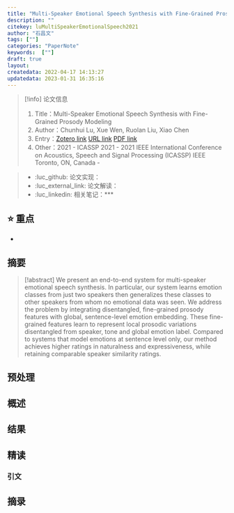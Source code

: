 ```yaml
---
title: "Multi-Speaker Emotional Speech Synthesis with Fine-Grained Prosody Modeling"
description: ""
citekey: luMultiSpeakerEmotionalSpeech2021
author: "石昌文"
tags: [""]
categories: "PaperNote"
keywords:  [""]
draft: true
layout: 
createdata: 2022-04-17 14:13:27
updatedata: 2023-01-31 16:35:16
---
```


> [!info] 论文信息
>1. Title：Multi-Speaker Emotional Speech Synthesis with Fine-Grained Prosody Modeling
>2. Author：Chunhui Lu, Xue Wen, Ruolan Liu, Xiao Chen
>3. Entry：[Zotero link](zotero://select/items/@luMultiSpeakerEmotionalSpeech2021) [URL link](https://ieeexplore.ieee.org/document/9413398/) [PDF link](<file:///C\:\\Users\\19115\\OneDrive - stu.suda.edu.cn\\Zotero\\Lu et al_2021_Multi-Speaker Emotional Speech Synthesis with Fine-Grained Prosody Modeling.pdf>)
>4. Other：2021 - ICASSP 2021 - 2021 IEEE International Conference on Acoustics, Speech and Signal Processing (ICASSP)  IEEE Toronto, ON, Canada  -   

>- :luc_github: 论文实现：
>- :luc_external_link: 论文解读：
>- :luc_linkedin: 相关笔记：***

## ⭐ 重点

- 

## 摘要

> [!abstract] We present an end-to-end system for multi-speaker emotional speech synthesis. In particular, our system learns emotion classes from just two speakers then generalizes these classes to other speakers from whom no emotional data was seen. We address the problem by integrating disentangled, fine-grained prosody features with global, sentence-level emotion embedding. These fine-grained features learn to represent local prosodic variations disentangled from speaker, tone and global emotion label. Compared to systems that model emotions at sentence level only, our method achieves higher ratings in naturalness and expressiveness, while retaining comparable speaker similarity ratings.

> 

## 预处理

## 概述

## 结果

## 精读

### 引文

## 摘录
